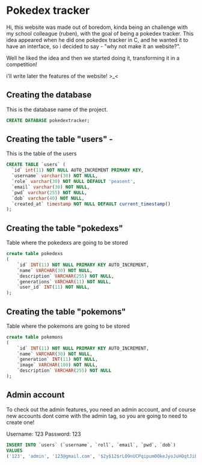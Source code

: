 # Pokedex tracker

Hi, this website was made out of boredom, kinda being an challenge with my school colleague (ruben), with the goal of being a pokedex tracker. This idea appeared when he did one pokedex tracker in C, and he wanted it to have an interface, so i decided to say - "why not make it an website?".

Well he liked the idea and then we started doing it, transforming it in a competition!

i'll write later the features of the website! >_<

## Creating the database
This is the database name of the project.
```sql
CREATE DATABASE pokedextracker;
```
## Creating the table "users" - 
This is the table of the users
```sql
CREATE TABLE `users` (
  `id` int(11) NOT NULL AUTO_INCREMENT PRIMARY KEY,
  `username` varchar(30) NOT NULL,
  `role` varchar(30) NOT NULL DEFAULT 'peasent',
  `email` varchar(30) NOT NULL,
  `pwd` varchar(255) NOT NULL,
  `dob` varchar(40) NOT NULL,
  `created_at` timestamp NOT NULL DEFAULT current_timestamp()
);
```
## Creating the table "pokedexs"
Table where the pokedexs are going to be stored
```sql
create table pokedexs
(
    `id` INT(11) NOT NULL PRIMARY KEY AUTO_INCREMENT,
    `name` VARCHAR(30) NOT NULL,
    `description` VARCHAR(255) NOT NULL,
    `generations` VARCHAR(11) NOT NULL,
    `user_id` INT(11) NOT NULL,
);
```
## Creating the table "pokemons"
Table where the pokemons are going to be stored
```sql
create table pokemons
(
    `id` INT(11) NOT NULL PRIMARY KEY AUTO_INCREMENT,
    `name` VARCHAR(30) NOT NULL,
    `generation` INT(11) NOT NULL,
    `image` VARCHAR(100) NOT NULL,
    `description` VARCHAR(255) NOT NULL
);
```
## Admin account
To check out the admin features, you need an admin account, and of course new accounts dont come with the admin tag, so you are going to need to create one!

Username: 123
Password: 123

```sql
INSERT INTO `users` (`username`, `roll`, `email`, `pwd`, `dob`) 
VALUES
('123', 'admin', '123@gmail.com', '$2y$12$rLO9nUCPqipum0OkeJyoJuHOqtJiB8RhvzOsyvPr0VQ9NH6XhNO3q', '2012-9-12');
```